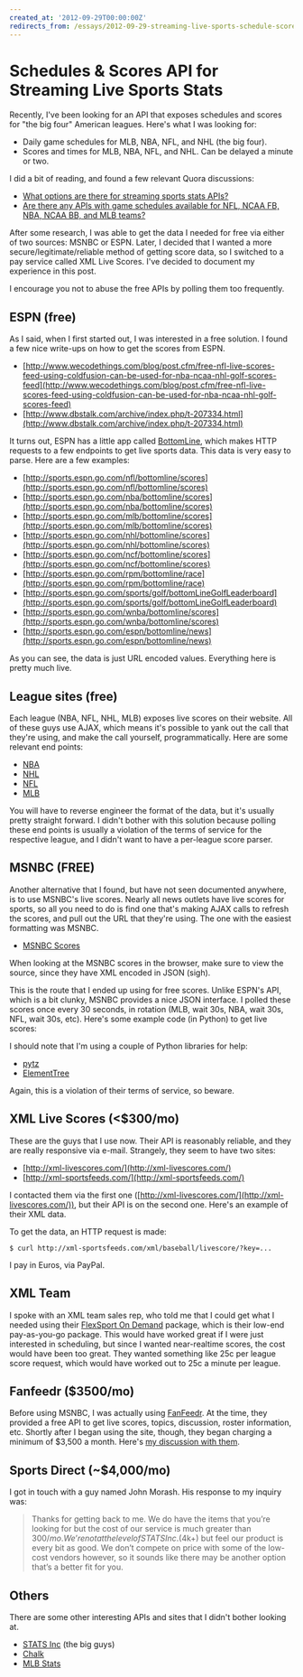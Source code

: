 ```yaml
---
created_at: '2012-09-29T00:00:00Z'
redirects_from: /essays/2012-09-29-streaming-live-sports-schedule-scores-stats-api
---
```


# Schedules & Scores API for Streaming Live Sports Stats

Recently, I've been looking for an API that exposes schedules and scores for "the big four" American leagues. Here's what I was looking for:

* Daily game schedules for MLB, NBA, NFL, and NHL (the big four).
* Scores and times for MLB, NBA, NFL, and NHL. Can be delayed a minute or two.

I did a bit of reading, and found a few relevant Quora discussions:

* [What options are there for streaming sports stats APIs?](http://www.quora.com/What-options-are-there-for-streaming-sports-stats-APIs)
* [Are there any APIs with game schedules available for NFL, NCAA FB, NBA, NCAA BB, and MLB teams?](http://www.quora.com/Are-there-any-APIs-with-game-schedules-available-for-NFL-NCAA-FB-NBA-NCAA-BB-and-MLB-teams)

After some research, I was able to get the data I needed for free via either of two sources: MSNBC or ESPN. Later, I decided that I wanted a more secure/legitimate/reliable method of getting score data, so I switched to a pay service called XML Live Scores. I've decided to document my experience in this post.

I encourage you not to abuse the free APIs by polling them too frequently.

## ESPN (free)

As I said, when I first started out, I was interested in a free solution. I found a few nice write-ups on how to get the scores from ESPN.

* [http://www.wecodethings.com/blog/post.cfm/free-nfl-live-scores-feed-using-coldfusion-can-be-used-for-nba-ncaa-nhl-golf-scores-feed](http://www.wecodethings.com/blog/post.cfm/free-nfl-live-scores-feed-using-coldfusion-can-be-used-for-nba-ncaa-nhl-golf-scores-feed)
* [http://www.dbstalk.com/archive/index.php/t-207334.html](http://www.dbstalk.com/archive/index.php/t-207334.html)

It turns out, ESPN has a little app called [BottomLine](http://espn.go.com/bottomline/), which makes HTTP requests to a few endpoints to get live sports data. This data is very easy to parse. Here are a few examples:

* [http://sports.espn.go.com/nfl/bottomline/scores](http://sports.espn.go.com/nfl/bottomline/scores)
* [http://sports.espn.go.com/nba/bottomline/scores](http://sports.espn.go.com/nba/bottomline/scores)
* [http://sports.espn.go.com/mlb/bottomline/scores](http://sports.espn.go.com/mlb/bottomline/scores)
* [http://sports.espn.go.com/nhl/bottomline/scores](http://sports.espn.go.com/nhl/bottomline/scores)
* [http://sports.espn.go.com/ncf/bottomline/scores](http://sports.espn.go.com/ncf/bottomline/scores)
* [http://sports.espn.go.com/rpm/bottomline/race](http://sports.espn.go.com/rpm/bottomline/race)
* [http://sports.espn.go.com/sports/golf/bottomLineGolfLeaderboard](http://sports.espn.go.com/sports/golf/bottomLineGolfLeaderboard)
* [http://sports.espn.go.com/wnba/bottomline/scores](http://sports.espn.go.com/wnba/bottomline/scores)
* [http://sports.espn.go.com/espn/bottomline/news](http://sports.espn.go.com/espn/bottomline/news)

As you can see, the data is just URL encoded values. Everything here is pretty much live.

## League sites (free)

Each league (NBA, NFL, NHL, MLB) exposes live scores on their website. All of these guys use AJAX, which means it's possible to yank out the call that they're using, and make the call yourself, programmatically. Here are some relevant end points:

* [NBA](http://data.nba.com/data/10s/xml/nbacom/2012/scores/playoffs/series_matchup_us.xml)
* [NHL](http://live.nhle.com/GameData/RegularSeasonScoreboardv3.jsonp)
* [NFL](http://www.nfl.com/liveupdate/scorestrip/scorestrip.json)
* [MLB](http://gd2.mlb.com/components/game/mlb/year_2012/month_05/day_15/master_scoreboard.json)

You will have to reverse engineer the format of the data, but it's usually pretty straight forward. I didn't bother with this solution because polling these end points is usually a violation of the terms of service for the respective league, and I didn't want to have a per-league score parser.

## MSNBC (FREE)

Another alternative that I found, but have not seen documented anywhere, is to use MSNBC's live scores. Nearly all news outlets have live scores for sports, so all you need to do is find one that's making AJAX calls to refresh the scores, and pull out the URL that they're using. The one with the easiest formatting was MSNBC.

* [MSNBC Scores](http://scores.nbcsports.msnbc.com/ticker/data/gamesMSNBC.js.asp?jsonp=true&sport=MLB&period=20120929)

When looking at the MSNBC scores in the browser, make sure to view the source, since they have XML encoded in JSON (sigh).

This is the route that I ended up using for free scores. Unlike ESPN's API, which is a bit clunky, MSNBC provides a nice JSON interface. I polled these scores once every 30 seconds, in rotation (MLB, wait 30s, NBA, wait 30s, NFL, wait 30s, etc). Here's some example code (in Python) to get live scores:

<script src="https://gist.github.com/3805436.js"> </script>

I should note that I'm using a couple of Python libraries for help:

* [pytz](http://pytz.sourceforge.net/)
* [ElementTree](http://effbot.org/zone/element-index.htm)

Again, this is a violation of their terms of service, so beware.

## XML Live Scores (<$300/mo)

These are the guys that I use now. Their API is reasonably reliable, and they are really responsive via e-mail. Strangely, they seem to have two sites:

* [http://xml-livescores.com/](http://xml-livescores.com/)
* [http://xml-sportsfeeds.com/](http://xml-sportsfeeds.com/)

I contacted them via the first one ([http://xml-livescores.com/](http://xml-livescores.com/)), but their API is on the second one. Here's an example of their XML data.

<script src="https://gist.github.com/3805418.js"> </script>

To get the data, an HTTP request is made:

```
$ curl http://xml-sportsfeeds.com/xml/baseball/livescore/?key=...
```

I pay in Euros, via PayPal.

## XML Team

I spoke with an XML team sales rep, who told me that I could get what I needed using their [FlexSport On Demand](http://www.xmlteam.com/fod/) package, which is their low-end pay-as-you-go package. This would have worked great if I were just interested in scheduling, but since I wanted near-realtime scores, the cost would have been too great. They wanted something like 25c per league score request, which would have worked out to 25c a minute per league.

## Fanfeedr ($3500/mo)

Before using MSNBC, I was actually using [FanFeedr](http://developer.fanfeedr.com/). At the time, they provided a free API to get live scores, topics, discussion, roster information, etc. Shortly after I began using the site, though, they began charging a minimum of $3,500 a month. Here's [my discussion with them](http://developer.fanfeedr.com/forum/read/156334).

## Sports Direct (~$4,000/mo)

I got in touch with a guy named John Morash. His response to my inquiry was:

> Thanks for getting back to me.  We do have the items that you’re looking for but the cost of our service is much greater than $300/mo.  We’re not at the level of STATS Inc. ($4k+) but feel our product is every bit as good.  We don’t compete on price with some of the low-cost vendors however, so it sounds like there may be another option that’s a better fit for you.

## Others

There are some other interesting APIs and sites that I didn't bother looking at. 

* [STATS Inc](http://www.stats.com/) (the big guys)
* [Chalk](http://getchalk.com/)
* [MLB Stats](http://getchalk.com/)